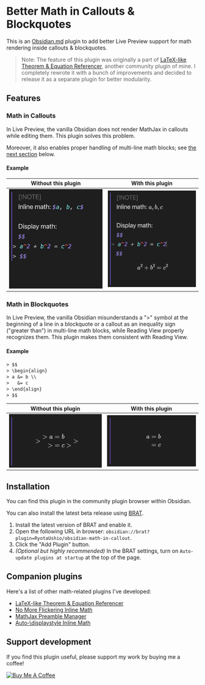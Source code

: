 # Better Math in Callouts & Blockquotes

This is an [Obsidian.md](https://obsidian.md) plugin to add better Live Preview support for math rendering inside callouts & blockquotes.

> Note: The feature of this plugin was originally a part of [LaTeX-like Theorem & Equation Referencer](https://ryotaushio.github.io/obsidian-latex-theorem-equation-referencer/), another community plugin of mine. I completely rewrote it with a bunch of improvements and decided to release it as a separate plugin for better modularity.

## Features

### Math in Callouts

In Live Preview, the vanilla Obsidian does not render MathJax in callouts while editing them. 
This plugin solves this problem.

Moreover, it also enables proper handling of multi-line math blocks; see [the next section](math-in-lockquotes) below.

#### Example

 Without this plugin                 | With this plugin
:-----------------------------------:|:----------------------------------:
![Before](fig/callout-before.png) | ![After](fig/callout-after.png)

### Math in Blockquotes

In Live Preview, the vanilla Obsidian misunderstands a ">" symbol at the beginning of a line in a blockquote or a callout as an inequality sign ("greater than") in multi-line math blocks, while Reading View properly recognizes them. This plugin makes them consistent with Reading View. 

#### Example

```
> $$
> \begin{align}
> a &= b \\
>   &= c
> \end{align}
> $$
```

 Without this plugin                 | With this plugin
:-----------------------------------:|:----------------------------------:
![Before](fig/blockquote-before.png) | ![After](fig/blockquote-after.png)

## Installation

You can find this plugin in the community plugin browser within Obsidian.

You can also install the latest beta release using [BRAT](https://github.com/TfTHacker/obsidian42-brat).

1. Install the latest version of BRAT and enable it.
2. Open the following URL in browser: `obsidian://brat?plugin=RyotaUshio/obsidian-math-in-callout`.
3. Click the "Add Plugin" button.
4. _(Optional but highly recommended)_ In the BRAT settings, turn on `Auto-update plugins at startup` at the top of the page.

## Companion plugins

Here's a list of other math-related plugins I've developed:

- [LaTeX-like Theorem & Equation Referencer](https://github.com/RyotaUshio/obsidian-latex-theorem-equation-referencer)
- [No More Flickering Inline Math](https://github.com/RyotaUshio/obsidian-inline-math)
- [MathJax Preamble Manager](https://github.com/RyotaUshio/obsidian-mathjax-preamble-manager)
- [Auto-\\displaystyle Inline Math](https://github.com/RyotaUshio/obsidian-auto-displaystyle-inline-math)

## Support development

If you find this plugin useful, please support my work by buying me a coffee!

<a href="https://www.buymeacoffee.com/ryotaushio" target="_blank"><img src="https://cdn.buymeacoffee.com/buttons/v2/default-yellow.png" alt="Buy Me A Coffee" style="height: 60px !important;width: 217px !important;" ></a>
